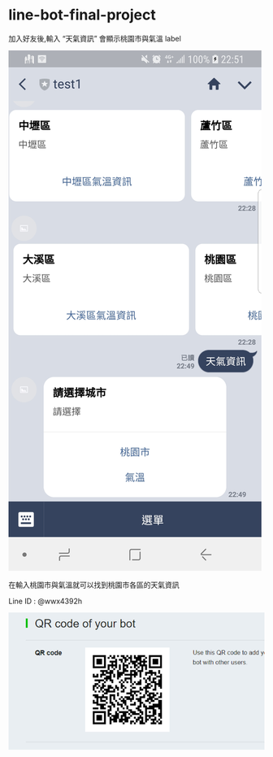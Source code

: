 # line-bot-final-project


加入好友後,輸入 “天氣資訊” 會顯示桃園市與氣溫 label

![image](https://github.com/victor5566/line-bot-final-project/blob/master/Screenshot_20180530-225119_LINE.jpg)

在輸入桃園市與氣溫就可以找到桃園市各區的天氣資訊

Line ID : @wwx4392h

![image](https://github.com/victor5566/line-bot-final-project/blob/master/%E5%9C%96%E7%89%871.png)
